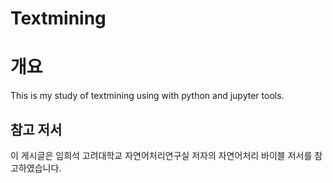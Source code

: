 # Textmining

# 개요
This is my study of textmining using with python and jupyter tools.

## 참고 저서
이 게시글은 임희석 고려대학교 자연어처리연구실 저자의 자연어처리 바이블 저서를 참고하였습니다.
